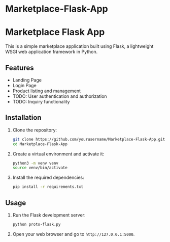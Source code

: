 # Marketplace-Flask-App
# Marketplace Flask App

This is a simple marketplace application built using Flask, a lightweight WSGI web application framework in Python.

## Features

- Landing Page
- Login Page
- Product listing and management
- TODO: User authentication and authorization
- TODO: Inquiry functionality

## Installation

1. Clone the repository:
    ```bash
    git clone https://github.com/yourusername/Marketplace-Flask-App.git
    cd Marketplace-Flask-App
    ```

2. Create a virtual environment and activate it:
    ```bash
    python3 -m venv venv
    source venv/bin/activate
    ```

3. Install the required dependencies:
    ```bash
    pip install -r requirements.txt
    ```

## Usage

1. Run the Flask development server:
    ```bash
    python proto-flask.py
    ```

2. Open your web browser and go to `http://127.0.0.1:5000`.